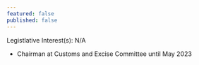 ```yaml
---
featured: false
published: false
---
```

Legistlative Interest(s): N/A

* Chairman at Customs and Excise Committee until May 2023